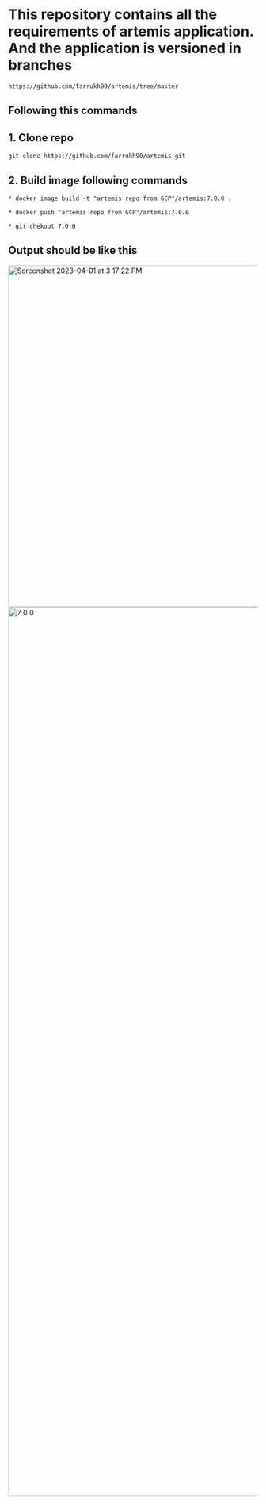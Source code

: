# This repository contains all the requirements of artemis application. And the application is versioned in branches
```
https://github.com/farrukh90/artemis/tree/master
```
## Following this commands 
 ## 1. Clone repo
 ```
 git clone https://github.com/farrukh90/artemis.git
 ```

 ## 2. Build image following commands
 ```
 * docker image build -t "artemis repo from GCP"/artemis:7.0.0 .

 * docker push "artemis repo from GCP"/artemis:7.0.0 

 * git chekout 7.0.0
 ```
 ## Output should be like this
 <img width="689" alt="Screenshot 2023-04-01 at 3 17 22 PM" src="https://user-images.githubusercontent.com/80778542/229955711-2ea1ec12-ebcf-4f58-bb1e-edbc0774ea28.png">
 
 <img width="1792" alt="7 0 0" src="https://github.com/farrukh90/artemis/assets/80778542/d4cdb292-cbf6-49cb-ba9c-5a75ca5e6593">

 
